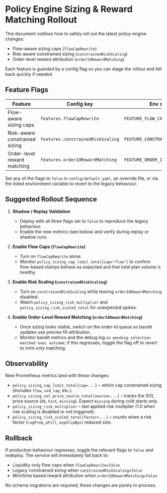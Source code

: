 # Policy Engine Sizing & Reward Matching Rollout

This document outlines how to safely roll out the latest policy-engine changes:

- Flow-aware sizing caps (`flowCapRewrite`)
- Risk-aware constrained sizing (`constrainedRiskScaling`)
- Order-level reward attribution (`orderIdRewardMatching`)

Each feature is guarded by a config flag so you can stage the rollout and fall back quickly if needed.

## Feature Flags

| Feature | Config key | Env override | Default |
| ------- | ---------- | ------------ | ------- |
| Flow-aware sizing caps | `features.flowCapRewrite` | `FEATURE_FLOW_CAP_REWRITE` | `true` |
| Risk-aware constrained sizing | `features.constrainedRiskScaling` | `FEATURE_CONSTRAINED_RISK_SCALING` | `true` |
| Order-level reward matching | `features.orderIdRewardMatching` | `FEATURE_ORDER_ID_REWARD_MATCHING` | `true` |

Set any of the flags to `false` in `config/default.yaml`, an override file, or via the listed environment variable to revert to the legacy behaviour.

## Suggested Rollout Sequence

1. **Shadow / Replay Validation**
   - Deploy with all three flags set to `false` to reproduce the legacy behaviour.
   - Enable the new metrics (see below) and verify during replay or shadow runs.

2. **Enable Flow Caps (`flowCapRewrite`)**
   - Turn on `flowCapRewrite` alone.
   - Monitor `policy_sizing_cap_limit_total{cap="flow"}` to confirm flow-based clamps behave as expected and that total plan volume is healthy.

3. **Enable Risk Scaling (`constrainedRiskScaling`)**
   - Turn on `constrainedRiskScaling` while leaving `orderIdRewardMatching` disabled.
   - Watch `policy_sizing_risk_multiplier` and `policy_sizing_risk_scaled_total` for unexpected spikes.

4. **Enable Order-Level Reward Matching (`orderIdRewardMatching`)**
   - Once sizing looks stable, switch on the order-id queue so bandit updates use precise fill attribution.
   - Monitor bandit metrics and the debug log `no pending selection matched exec outcome`; if this regresses, toggle the flag off to revert to mint-only matching.

## Observability

New Prometheus metrics land with these changes:

- `policy_sizing_cap_limit_total{cap=...}` – which cap constrained sizing (includes `flow`, `usd_cap`, etc.).
- `policy_sizing_sol_price_source_total{source=...}` – tracks the SOL price source (`db`, `hint`, `missing`). Expect `missing` during cold starts only.
- `policy_sizing_risk_multiplier` – last applied risk multiplier (1.0 when risk scaling is disabled or not triggered).
- `policy_sizing_risk_scaled_total{factor=...}` – counts when a risk factor (`rugProb`, `pFill`, `expSlipBps`) reduced size.

## Rollback

If production behaviour regresses, toggle the relevant flags to `false` and redeploy. The service will immediately fall back to:

- Liquidity-only flow caps when `flowCapRewrite=false`
- Legacy constrained sizing when `constrainedRiskScaling=false`
- Mint/time based reward attribution when `orderIdRewardMatching=false`

No schema migrations are required; these changes are purely in-process.
